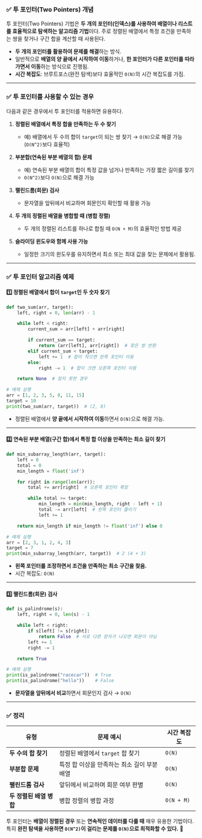 ### ✅ **투 포인터(Two Pointers) 개념**
투 포인터(Two Pointers) 기법은 **두 개의 포인터(인덱스)를 사용하여 배열이나 리스트를 효율적으로 탐색하는 알고리즘 기법**이다. 주로 정렬된 배열에서 특정 조건을 만족하는 쌍을 찾거나 구간 합을 계산할 때 사용된다.

- **두 개의 포인터를 활용하여 문제를 해결**하는 방식.
- 일반적으로 **배열의 양 끝에서 시작하여 이동**하거나, **한 포인터가 다른 포인터를 따라가면서 이동**하는 방식으로 진행됨.
- **시간 복잡도**: 브루트포스(완전 탐색)보다 효율적인 `O(N)`의 시간 복잡도를 가짐.

---

### ✅ **투 포인터를 사용할 수 있는 경우**
다음과 같은 경우에서 투 포인터를 적용하면 유용하다.

1. **정렬된 배열에서 특정 합을 만족하는 두 수 찾기**
    - 예) 배열에서 두 수의 합이 `target`이 되는 쌍 찾기 → `O(N)`으로 해결 가능 (`O(N^2)`보다 효율적)

2. **부분합(연속된 부분 배열의 합) 문제**
    - 예) 연속된 부분 배열의 합이 특정 값을 넘거나 만족하는 가장 짧은 길이를 찾기
    - `O(N^2)`보다 `O(N)`으로 해결 가능

3. **팰린드롬(회문) 검사**
    - 문자열을 앞뒤에서 비교하며 회문인지 확인할 때 활용 가능

4. **두 개의 정렬된 배열을 병합할 때 (병합 정렬)**
    - 두 개의 정렬된 리스트를 하나로 합칠 때 `O(N + M)`의 효율적인 방법 제공

5. **슬라이딩 윈도우와 함께 사용 가능**
    - 일정한 크기의 윈도우를 유지하면서 최소 또는 최대 값을 찾는 문제에서 활용됨.

---

### ✅ **투 포인터 알고리즘 예제**
#### 1️⃣ **정렬된 배열에서 합이 `target`인 두 숫자 찾기**
```python
def two_sum(arr, target):
    left, right = 0, len(arr) - 1

    while left < right:
        current_sum = arr[left] + arr[right]

        if current_sum == target:
            return (arr[left], arr[right])  # 찾은 쌍 반환
        elif current_sum < target:
            left += 1  # 합이 작으면 왼쪽 포인터 이동
        else:
            right -= 1  # 합이 크면 오른쪽 포인터 이동

    return None  # 찾지 못한 경우

# 예제 실행
arr = [1, 2, 3, 5, 8, 11, 15]
target = 10
print(two_sum(arr, target))  # (2, 8)
```
- 정렬된 배열에서 **양 끝에서 시작하여 이동**하면서 `O(N)`으로 해결 가능.

---

#### 2️⃣ **연속된 부분 배열(구간 합)에서 특정 합 이상을 만족하는 최소 길이 찾기**
```python
def min_subarray_length(arr, target):
    left = 0
    total = 0
    min_length = float('inf')

    for right in range(len(arr)):
        total += arr[right]  # 오른쪽 포인터 확장

        while total >= target:
            min_length = min(min_length, right - left + 1)
            total -= arr[left]  # 왼쪽 포인터 줄이기
            left += 1

    return min_length if min_length != float('inf') else 0

# 예제 실행
arr = [2, 3, 1, 2, 4, 3]
target = 7
print(min_subarray_length(arr, target))  # 2 (4 + 3)
```
- **왼쪽 포인터를 조정하면서 조건을 만족하는 최소 구간을 찾음.**
- 시간 복잡도: `O(N)`

---

#### 3️⃣ **팰린드롬(회문) 검사**
```python
def is_palindrome(s):
    left, right = 0, len(s) - 1

    while left < right:
        if s[left] != s[right]:
            return False  # 서로 다른 문자가 나오면 회문이 아님
        left += 1
        right -= 1

    return True

# 예제 실행
print(is_palindrome("racecar"))  # True
print(is_palindrome("hello"))    # False
```
- **문자열을 앞뒤에서 비교**하면서 회문인지 검사 → `O(N)`

---

### ✅ **정리**
| 유형 | 문제 예시 | 시간 복잡도 |
|------|----------|------------|
| **두 수의 합 찾기** | 정렬된 배열에서 `target` 합 찾기 | `O(N)` |
| **부분합 문제** | 특정 합 이상을 만족하는 최소 길이 부분 배열 | `O(N)` |
| **팰린드롬 검사** | 앞뒤에서 비교하며 회문 여부 판별 | `O(N)` |
| **두 정렬된 배열 병합** | 병합 정렬의 병합 과정 | `O(N + M)` |

투 포인터는 **배열이 정렬된 경우** 또는 **연속적인 데이터를 다룰 때** 매우 유용한 기법이다.  
특히 **완전 탐색을 사용하면 `O(N^2)`이 걸리는 문제를 `O(N)`으로 최적화할 수 있다.** 🚀